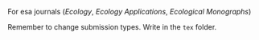 For esa journals (*Ecology*, *Ecology Applications*, *Ecological Monographs*)

Remember to change submission types. Write in the `tex` folder.


